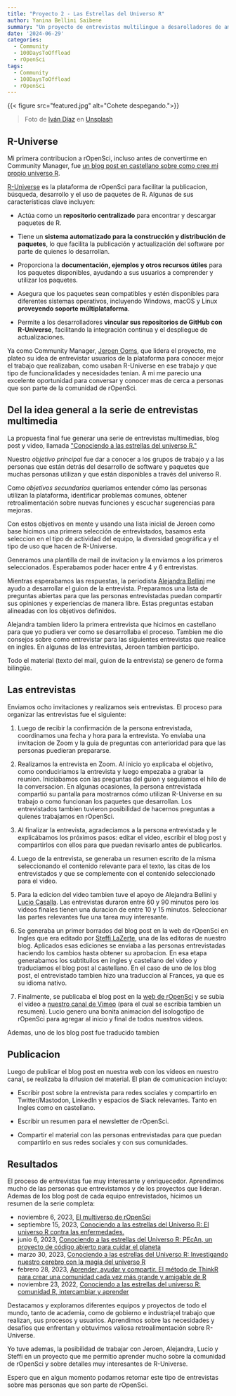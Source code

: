```yaml
---
title: "Proyecto 2 - Las Estrellas del Universo R"
author: Yanina Bellini Saibene
summary: "Un proyecto de entrevistas multilingue a desarolladores de ambitos academico, industrial y de gobierno, que usan R-Universe. El detalle de como las organizamos, como ejecutamos el proyecto y que resultados obtuvimos." 
date: '2024-06-29'
categories:
  - Community
  - 100DaysToOffload
  - rOpenSci
tags:
  - Community
  - 100DaysToOffload
  - rOpenSci
---
```


{{< figure src="featured.jpg" alt="Cohete despegando.">}}

> Foto de <a href="https://unsplash.com/es/@ivvndiaz?utm_content=creditCopyText&utm_medium=referral&utm_source=unsplash">Iván Díaz</a> en <a href="https://unsplash.com/es/fotos/avion-blanco-y-negro-volando-en-el-cielo-durante-el-dia-YOy-ek-aBR0?utm_content=creditCopyText&utm_medium=referral&utm_source=unsplash">Unsplash</a>
  

## R-Universe

Mi primera contribucion a rOpenSci, incluso antes de convertirme en Community Manager, fue [un blog post en castellano sobre como cree mi propio universo R](https://ropensci.org/es/blog/2021/09/21/creando-tu-r-universe/). 

[R-Universe](https://ropensci.org/r-universe/) es la plataforma de rOpenSci para facilitar la publicacion, búsqueda, desarrollo y el uso de paquetes de R. Algunas de sus características clave incluyen:

* Actúa como un **repositorio centralizado** para encontrar y descargar paquetes de R.

* Tiene un **sistema automatizado para la construcción y distribución de paquetes**, lo que facilita la publicación y actualización del software por parte de quienes lo desarrollan.

* Proporciona la **documentación, ejemplos y otros recursos útiles** para los paquetes disponibles, ayudando a sus usuarios a comprender y utilizar los paquetes.

* Asegura que los paquetes sean compatibles y estén disponibles para diferentes sistemas operativos, incluyendo Windows, macOS y Linux **proveyendo soporte múltiplataforma**. 

* Permite a los desarrolladores **vincular sus repositorios de GitHub con R-Universe**, facilitando la integración continua y el despliegue de actualizaciones.

Ya como Community Manager, [Jeroen Ooms](https://ropensci.org/author/jeroen-ooms/), que lidera el proyecto, me plateo su idea de entrevistar usuarios de la plataforma para conocer mejor el trabajo que realizaban, como usaban R-Universe en ese trabajo y que tipo de funcionalidades y necesidades tenian. A mi me parecio una excelente oportunidad para conversar y conocer mas de cerca a personas que son parte de la comunidad de rOpenSci. 

## Del la idea general a la serie de entrevistas multimedia

La propuesta final fue generar una serie de entrevistas multimedias, blog post y video, llamada ["Conociendo a las estrellas del universo R."](https://ropensci.org/es/tags/r-universe-stars/) 

Nuestro _objetivo principal_ fue dar a conocer a los grupos de trabajo y a las personas que están detrás del desarrollo de software y paquetes que muchas personas utilizan y que están disponibles a través del universo R. 

Como _objetivos secundarios_ queriamos entender cómo las personas utilizan la plataforma, identificar problemas comunes, obtener retroalimentación sobre nuevas funciones y escuchar sugerencias para mejoras. 

Con estos objetivos en mente y usando una lista inicial de Jeroen como base hicimos una primera selección de entrevistados, basamos esta seleccion en el tipo de actividad del equipo, la diversidad geográfica y el tipo de uso que hacen de R-Universe.

Generamos una plantilla de mail de invitacion y la enviamos a los primeros seleccionados. Esperabamos poder hacer entre 4 y 6 entrevistas. 

Mientras esperabamos las respuestas, la periodista [Alejandra Bellini](https://ropensci.org/es/author/alejandra-bellini/) me ayudo a desarrollar el guion de la entrevista. Preparamos una lista de preguntas abiertas para que las personas entrevistadas puedan compartir sus opiniones y experiencias de manera libre. Estas preguntas estaban alineadas con los objetivos definidos.

Alejandra tambien lidero la primera entrevista que hicimos en castellano para que yo pudiera ver como se desarrollaba el proceso.  Tambien me dio consejos sobre como entrevistar para las siguientes entrevistas que realice en ingles. En algunas de las entrevistas, Jeroen tambien participo.

Todo el material (texto del mail, guion de la entrevista) se genero de forma bilingüe. 

## Las entrevistas

Enviamos ocho invitaciones y realizamos seis entrevistas. El proceso para organizar las entrevistas fue el siguiente:

1) Luego de recibir la confirmación de la persona entrevistada, coordinamos una fecha y hora para la entrevista.  Yo enviaba una invitacion de Zoom y la guia de preguntas con anterioridad para que las personas puedieran prepararse. 

2) Realizamos la entrevista en Zoom. Al inicio yo explicaba el objetivo, como conduciriamos la entrevista y luego empezaba a grabar la reunion. Iniciabamos con las preguntas del guion y seguiamos el hilo de la conversacion. En algunas ocasiones, la persona entrevistada compartió su pantalla para mostrarnos cómo utilizan R-Universe en su trabajo o como funcionan los paquetes que desarrollan. Los entrevistados tambien tuvieron posibilidad de hacernos preguntas a quienes trabajamos en rOpenSci.

3) Al finalizar la entrevista, agradeciamos a la persona entrevistada y le explicábamos los próximos pasos: editar el video, escribir el blog post y compartirlos con ellos para que puedan revisarlo antes de publicarlos. 

4) Luego de la entrevista, se generaba un resumen escrito de la misma seleccionando el contenido relevante para el texto, las citas de los entrevistados y que se complemente con el contenido seleccionado para el video. 

5) Para la edicion del video tambien tuve el apoyo de Alejandra Bellini y [Lucio Casalla](https://ropensci.org/es/author/lucio-casalla/). Las entrevistas duraron entre 60 y 90 minutos pero los videos finales tienen una duracion de entre 10 y 15 minutos. Seleccionar las partes relevantes fue una tarea muy interesante. 

6) Se generaba un primer borrados del blog post en la web de rOpenSci en Ingles que era editado por [Steffi LaZerte](https://ropensci.org/author/steffi-lazerte/), una de las editoras de nuestro blog. Aplicados esas ediciones se enviaba a las personas entrevistadas haciendo los cambios hasta obtener su aprobacion.  En esa etapa generabamos los subtituilos en ingles y castellano del video y traduciamos el blog post al castellano.  En el caso de uno de los blog post, el entrevistado tambien hizo una traduccion al Frances, ya que es su idioma nativo. 

7) Finalmente, se publicaba el blog post en la [web de rOpenSci](https://ropensci.org/blog/) y se subia el video a [nuestro canal de Vimeo](https://vimeo.com/ropensci) (para el cual se escribia tambien un resumen). Lucio genero una bonita animacion del isologotipo de rOpenSci para agregar al inicio y final de todos nuestros videos.

Ademas, uno de los blog post fue traducido tambien
## Publicacion

Luego de publicar el blog post en nuestra web con los videos en nuestro canal, se realizaba la difusion del material. El plan de comunicacion incluyo:

* Escribir post sobre la entrevista para redes sociales y compartirlo en Twitter/Mastodon, LinkedIn y espacios de Slack relevantes. Tanto en Ingles como en castellano.

* Escribir un resumen para el newsletter de rOpenSci.

* Compartir el material con las personas entrevistadas para que puedan compartirlo en sus redes sociales y con sus comunidades.

## Resultados

El proceso de entrevistas fue muy interesante y enriquecedor. Aprendimos mucho de las personas que entrevistamos y de los proyectos que lideran.  Ademas de los blog post de cada equipo entrevistados, hicimos un resumen de la serie completa:

* noviembre 6, 2023, [El multiverso de rOpenSci](https://ropensci.org/es/blog/2023/11/06/r-universe-stars-finale-es/)
* septiembre 15, 2023, [Conociendo a las estrellas del Universo R: El universo R contra las enfermedades.](https://ropensci.org/es/blog/2023/09/15/r-universe-stars-5-es/)
* junio 6, 2023, [Conociendo a las estrellas del Universo R: PEcAn, un proyecto de código abierto para cuidar el planeta](https://ropensci.org/es/blog/2023/06/06/r-universe-stars-4-es/)
* marzo 30, 2023, [Conociendo a las estrellas del Universo R: Investigando nuestro cerebro con la magia del universo R](https://ropensci.org/es/blog/2023/03/30/r-universe-stars-3-es/)
* febrero 28, 2023, [Aprender, ayudar y compartir. El método de ThinkR para crear una comunidad cada vez más grande y amigable de R](https://ropensci.org/es/blog/2023/02/28/r-universe-stars-2-es/)
* noviembre 23, 2022, [Conociendo a las estrellas del universo R: comunidad R, intercambiar y aprender](https://ropensci.org/es/blog/2022/11/23/r-universe-stars-1-es/)

Destacamos y exploramos diferentes equipos y proyectos de todo el mundo, tanto de academia, como de gobierno e industria;el trabajo que realizan, sus procesos y usuarios. Aprendimos sobre las necesidades y desafíos que enfrentan y obtuvimos valiosa retroalimentación sobre R-Universe. 

Yo tuve ademas, la posibilidad de trabajar con Jeroen, Alejandra, Lucio y Steffi en un proyecto que me permitio aprender mucho sobre la comunidad de rOpenSci y sobre detalles muy interesantes de R-Universe.

Espero que en algun momento podamos retomar este tipo de entrevistas sobre mas personas que son parte de rOpenSci.